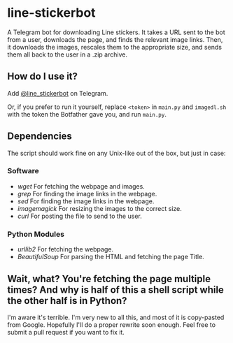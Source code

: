 # line-stickerbot
A Telegram bot for downloading Line stickers. It takes a URL sent to the bot from a user, downloads the page, and finds the relevant image links. Then, it downloads the images, rescales them to the appropriate size, and sends them all back to the user in a .zip archive.

## How do I use it?
Add [@line_stickerbot](http://telegram.me/line_stickerbot) on Telegram.

Or, if you prefer to run it yourself, replace `<token>` in `main.py` and `imagedl.sh` with the token the Botfather gave you, and run `main.py`.

## Dependencies

The script should work fine on any Unix-like out of the box, but just in case:

### Software
* *wget* For fetching the webpage and images.
* *grep* For finding the image links in the webpage.
* *sed* For finding the image links in the webpage.
* *imagemagick* For resizing the images to the correct size.
* *curl* For posting the file to send to the user.

### Python Modules
* *urllib2* For fetching the webpage.
* *BeautifulSoup* For parsing the HTML and fetching the page Title.

## Wait, what? You're fetching the page multiple times? And why is half of this a shell script while the other half is in Python?
I'm aware it's terrible. I'm very new to all this, and most of it is copy-pasted from Google. Hopefully I'll do a proper rewrite soon enough. Feel free to submit a pull request if you want to fix it.
